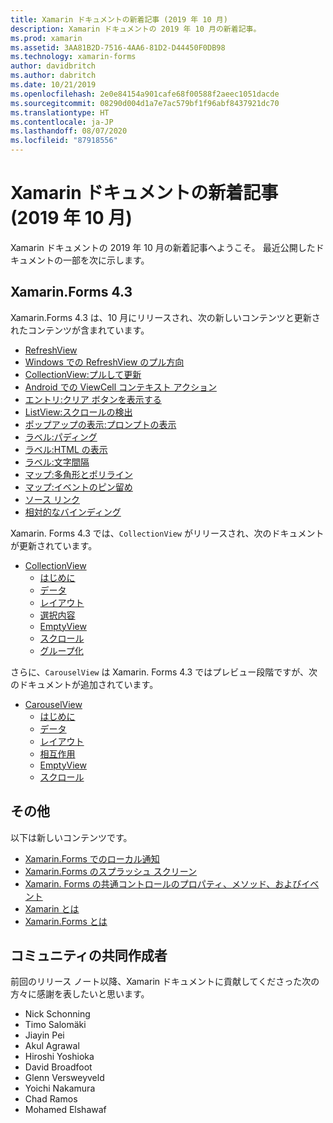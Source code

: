 ```yaml
---
title: Xamarin ドキュメントの新着記事 (2019 年 10 月)
description: Xamarin ドキュメントの 2019 年 10 月の新着記事。
ms.prod: xamarin
ms.assetid: 3AA81B2D-7516-4AA6-81D2-D44450F0DB98
ms.technology: xamarin-forms
author: davidbritch
ms.author: dabritch
ms.date: 10/21/2019
ms.openlocfilehash: 2e0e84154a901cafe68f00588f2aeec1051dacde
ms.sourcegitcommit: 08290d004d1a7e7ac579bf1f96abf8437921dc70
ms.translationtype: HT
ms.contentlocale: ja-JP
ms.lasthandoff: 08/07/2020
ms.locfileid: "87918556"
---
```

# <a name="xamarin-docs-whats-new-october-2019"></a>Xamarin ドキュメントの新着記事 (2019 年 10 月)

Xamarin ドキュメントの 2019 年 10 月の新着記事へようこそ。 最近公開したドキュメントの一部を次に示します。

## <a name="xamarinforms-43"></a>Xamarin.Forms 4.3

Xamarin.Forms 4.3 は、10 月にリリースされ、次の新しいコンテンツと更新されたコンテンツが含まれています。

- [RefreshView](~/xamarin-forms/user-interface/refreshview.md)
- [Windows での RefreshView のプル方向](~/xamarin-forms/platform/windows/refreshview-pulldirection.md)
- [CollectionView:プルして更新](~/xamarin-forms/user-interface/collectionview/populate-data.md#pull-to-refresh)
- [Android での ViewCell コンテキスト アクション](~/xamarin-forms/platform/android/viewcell-context-actions.md)
- [エントリ:クリア ボタンを表示する](~/xamarin-forms/user-interface/text/entry.md#display-a-clear-button)
- [ListView:スクロールの検出](~/xamarin-forms/user-interface/listview/interactivity.md#detect-scrolling)
- [ポップアップの表示:プロンプトの表示](~/xamarin-forms/user-interface/pop-ups.md#display-a-prompt)
- [ラベル:パディング](~/xamarin-forms/user-interface/text/label.md#padding)
- [ラベル:HTML の表示](~/xamarin-forms/user-interface/text/label.md#display-html)
- [ラベル:文字間隔](~/xamarin-forms/user-interface/text/label.md#character-spacing)
- [マップ:多角形とポリライン](~/xamarin-forms/user-interface/map/polygons.md)
- [マップ:イベントのピン留め](~/xamarin-forms/user-interface/map/pins.md#interact-with-a-pin)
- [ソース リンク](~/xamarin-forms/internals/sourcelink.md)
- [相対的なバインディング](~/xamarin-forms/app-fundamentals/data-binding/relative-bindings.md)

Xamarin. Forms 4.3 では、`CollectionView` がリリースされ、次のドキュメントが更新されています。

- [CollectionView](~/xamarin-forms/user-interface/collectionview/index.md)
  - [はじめに](~/xamarin-forms/user-interface/collectionview/introduction.md)
  - [データ](~/xamarin-forms/user-interface/collectionview/populate-data.md)
  - [レイアウト](~/xamarin-forms/user-interface/collectionview/layout.md)
  - [選択内容](~/xamarin-forms/user-interface/collectionview/selection.md)
  - [EmptyView](~/xamarin-forms/user-interface/collectionview/emptyview.md)
  - [スクロール](~/xamarin-forms/user-interface/collectionview/scrolling.md)
  - [グループ化](~/xamarin-forms/user-interface/collectionview/grouping.md)

さらに、`CarouselView` は Xamarin. Forms 4.3 ではプレビュー段階ですが、次のドキュメントが追加されています。

- [CarouselView](~/xamarin-forms/user-interface/carouselview/index.md)
  - [はじめに](~/xamarin-forms/user-interface/carouselview/introduction.md)
  - [データ](~/xamarin-forms/user-interface/carouselview/populate-data.md)
  - [レイアウト](~/xamarin-forms/user-interface/carouselview/layout.md)
  - [相互作用](~/xamarin-forms/user-interface/carouselview/interaction.md)
  - [EmptyView](~/xamarin-forms/user-interface/carouselview/emptyview.md)
  - [スクロール](~/xamarin-forms/user-interface/carouselview/scrolling.md)

## <a name="other"></a>その他

以下は新しいコンテンツです。

- [Xamarin.Forms でのローカル通知](~/xamarin-forms/app-fundamentals/local-notifications.md)
- [Xamarin.Forms のスプラッシュ スクリーン](~/xamarin-forms/user-interface/splashscreen.md)
- [Xamarin. Forms の共通コントロールのプロパティ、メソッド、およびイベント](~/xamarin-forms/user-interface/controls/common-properties.md)
- [Xamarin とは](~/get-started/what-is-xamarin.md)
- [Xamarin.Forms とは](~/get-started/what-is-xamarin-forms.md)

## <a name="community-contributors"></a>コミュニティの共同作成者

前回のリリース ノート以降、Xamarin ドキュメントに貢献してくださった次の方々に感謝を表したいと思います。

- Nick Schonning
- Timo Salomäki
- Jiayin Pei
- Akul Agrawal
- Hiroshi Yoshioka
- David Broadfoot
- Glenn Versweyveld
- Yoichi Nakamura
- Chad Ramos
- Mohamed Elshawaf
